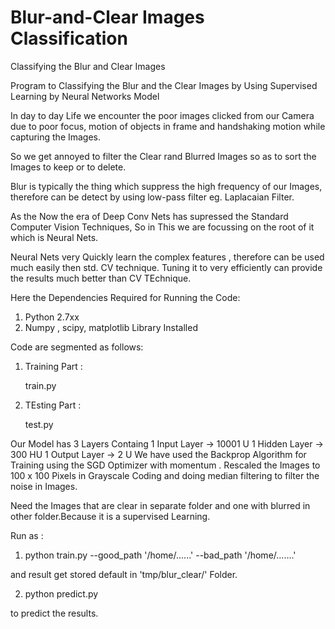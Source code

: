 # Blur-and-Clear Images Classification
Classifying the Blur and Clear Images

Program to Classifying the Blur and the Clear Images by Using Supervised Learning by Neural Networks Model

In day to day Life we encounter the poor images clicked from our Camera due to poor focus, motion of objects in frame
and handshaking motion while capturing the Images.

So we get annoyed to filter the Clear rand Blurred Images so as to sort the Images to keep or to delete.

Blur is typically the thing which suppress the high frequency of our Images, therefore can be detect by using low-pass filter
eg. Laplacaian Filter. 

As the Now the era of Deep Conv Nets has supressed the Standard Computer Vision Techniques, 
So in This we are focussing on the root of it which is Neural Nets.

Neural Nets very Quickly learn the complex features , therefore can be used much easily then std. CV technique.
Tuning it to very efficiently can provide the results much better than CV TEchnique.


Here the Dependencies Required for Running the Code:
1. Python 2.7xx
2. Numpy , scipy, matplotlib Library Installed

Code are segmented as follows:
1. Training Part :

    train.py
  
2. TEsting Part :

    test.py
  
Our Model has 3 Layers
Containg
1 Input Layer -> 10001 U
1 Hidden Layer -> 300 HU
1 Output Layer -> 2 U
We have used the Backprop Algorithm for Training using the SGD Optimizer with momentum .
Rescaled the Images to 100 x 100 Pixels in Grayscale Coding and doing median filtering to filter the noise in Images.

Need the Images that are clear in separate folder and one with blurred in other folder.Because it is a supervised Learning.


Run as :
1. python train.py  --good_path  '/home/......'  --bad_path  '/home/.......'

and result get stored default in 'tmp/blur_clear/' Folder.
 

2. python predict.py

to predict the results.
